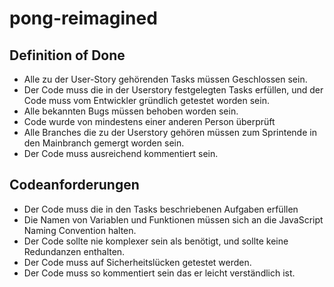 # pong-reimagined
## Definition of Done
* Alle zu der User-Story gehörenden Tasks müssen Geschlossen sein.
* Der Code muss die in der Userstory festgelegten Tasks erfüllen, und der Code muss vom Entwickler gründlich getestet worden sein.
* Alle bekannten Bugs müssen behoben worden sein.
* Code wurde von mindestens einer anderen Person überprüft
* Alle Branches die zu der Userstory gehören müssen zum Sprintende in den Mainbranch gemergt worden sein.
* Der Code muss ausreichend kommentiert sein.
## Codeanforderungen
* Der Code muss die in den Tasks beschriebenen Aufgaben erfüllen
* Die Namen von Variablen und Funktionen müssen sich an die JavaScript Naming Convention halten.
* Der Code sollte nie komplexer sein als benötigt, und sollte keine Redundanzen enthalten.
* Der Code muss auf Sicherheitslücken getestet werden.
* Der Code muss so kommentiert sein das er leicht verständlich ist.
